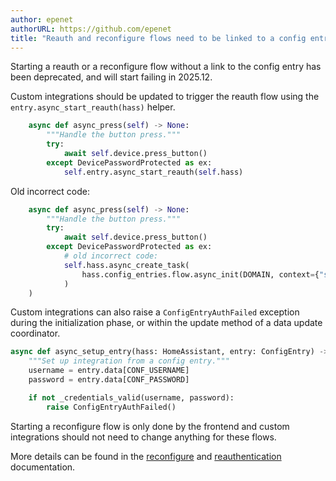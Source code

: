 ```yaml
---
author: epenet
authorURL: https://github.com/epenet
title: "Reauth and reconfigure flows need to be linked to a config entry"
---
```


Starting a reauth or a reconfigure flow without a link to the config entry has been deprecated, and will start failing in 2025.12.

Custom integrations should be updated to trigger the reauth flow using the `entry.async_start_reauth(hass)` helper.
```python
    async def async_press(self) -> None:
        """Handle the button press."""
        try:
            await self.device.press_button()
        except DevicePasswordProtected as ex:
            self.entry.async_start_reauth(self.hass)
```

Old incorrect code:
```python
    async def async_press(self) -> None:
        """Handle the button press."""
        try:
            await self.device.press_button()
        except DevicePasswordProtected as ex:
            # old incorrect code:
            self.hass.async_create_task(
                hass.config_entries.flow.async_init(DOMAIN, context={"source": SOURCE_REAUTH}
            )
    )
```

Custom integrations can also raise a `ConfigEntryAuthFailed` exception during the initialization phase, or within the update method of a data update coordinator.

```python
async def async_setup_entry(hass: HomeAssistant, entry: ConfigEntry) -> bool:
    """Set up integration from a config entry."""
    username = entry.data[CONF_USERNAME]
    password = entry.data[CONF_PASSWORD]

    if not _credentials_valid(username, password):
        raise ConfigEntryAuthFailed()
```

Starting a reconfigure flow is only done by the frontend and custom integrations should not need to change anything for these flows.

More details can be found in the [reconfigure](/docs/config_entries_config_flow_handler#reconfigure) and [reauthentication](/docs/config_entries_config_flow_handler#reauthentication) documentation.
